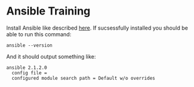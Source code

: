 # Ansible Training

Install Ansible like described [here](http://docs.ansible.com/ansible/intro_installation.html).
If sucsessfully installed you should be able to run this command:

```
ansible --version
```

And it should output something like:

```
ansible 2.1.2.0
  config file =
  configured module search path = Default w/o overrides
```
